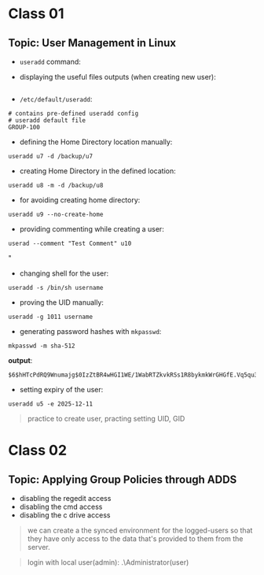 # Class 01

## Topic: User Management in Linux

- `useradd` command:

- displaying the useful files outputs (when creating new user):

```

```

- `/etc/default/useradd`:

```
# contains pre-defined useradd config
# useradd default file
GROUP-100
```

- defining the Home Directory location manually:

```
useradd u7 -d /backup/u7
```

- creating Home Directory in the defined location:

```
useradd u8 -m -d /backup/u8
```

- for avoiding creating home directory:

```
useradd u9 --no-create-home
```

- providing commenting while creating a user:

```
userad --comment "Test Comment" u10
```

"

- changing shell for the user:

```
useradd -s /bin/sh username
```

- proving the UID manually:

```
useradd -g 1011 username
```

- generating password hashes with `mkpasswd`:

```
mkpasswd -m sha-512
```

**output**:

```
$6$hHTcPdRQ9Wnumajg$0IzZtBR4wHGI1WE/1WabRTZkvkRSs1R8bykmkWrGHGfE.Vq5qu34tZl7BzBMo9hNttktHsgrlIWr9ou82OHfw1
```

- setting expiry of the user:

```
useradd u5 -e 2025-12-11
```

> practice to create user, practing setting UID, GID

# Class 02

## Topic: Applying Group Policies through ADDS

- disabling the regedit access
- disabling the cmd access
- disabling the c drive access

> we can create a the synced environment for the logged-users
> so that they have only access to the data that's provided to them
> from the server.

> login with local user(admin): .\Administrator(user)
